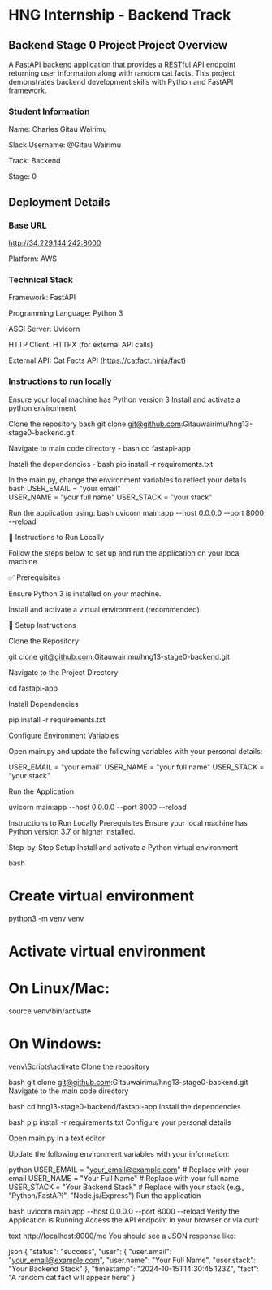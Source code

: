 
# HNG Internship - Backend Track

## Backend Stage 0 Project Project Overview ##
A FastAPI backend application that provides a RESTful API endpoint returning user information along with random cat facts. This project demonstrates backend development skills with Python and FastAPI framework.


### Student Information ###
Name: Charles Gitau Wairimu

Slack Username: @Gitau Wairimu

Track: Backend

Stage: 0

##  Deployment Details ##

### Base URL ###

http://34.229.144.242:8000

Platform: AWS

### Technical Stack  ###

Framework: FastAPI

Programming Language: Python 3

ASGI Server: Uvicorn

HTTP Client: HTTPX (for external API calls)

External API: Cat Facts API (https://catfact.ninja/fact)


### Instructions to run locally  ###
Ensure your local machine has Python version 3
Install and activate a python environment

Clone the repository 
bash
git clone git@github.com:Gitauwairimu/hng13-stage0-backend.git

Navigate to main code directory - 
bash
cd fastapi-app

Install the dependencies - 
bash
pip install -r requirements.txt

In the main.py, change the environment variables to reflect your details
bash
USER_EMAIL = "your email"  
USER_NAME = "your full name"
USER_STACK = "your stack"

Run the application using: 
bash
uvicorn main:app --host 0.0.0.0 --port 8000 --reload





🚀 Instructions to Run Locally

Follow the steps below to set up and run the application on your local machine.

✅ Prerequisites

Ensure Python 3 is installed on your machine.

Install and activate a virtual environment (recommended).

🔧 Setup Instructions

Clone the Repository

git clone git@github.com:Gitauwairimu/hng13-stage0-backend.git


Navigate to the Project Directory

cd fastapi-app


Install Dependencies

pip install -r requirements.txt


Configure Environment Variables

Open main.py and update the following variables with your personal details:

USER_EMAIL = "your email"
USER_NAME = "your full name"
USER_STACK = "your stack"


Run the Application

uvicorn main:app --host 0.0.0.0 --port 8000 --reload




Instructions to Run Locally
Prerequisites
Ensure your local machine has Python version 3.7 or higher installed.

Step-by-Step Setup
Install and activate a Python virtual environment

bash
# Create virtual environment
python3 -m venv venv

# Activate virtual environment
# On Linux/Mac:
source venv/bin/activate
# On Windows:
venv\Scripts\activate
Clone the repository

bash
git clone git@github.com:Gitauwairimu/hng13-stage0-backend.git
Navigate to the main code directory

bash
cd hng13-stage0-backend/fastapi-app
Install the dependencies

bash
pip install -r requirements.txt
Configure your personal details

Open main.py in a text editor

Update the following environment variables with your information:

python
USER_EMAIL = "your_email@example.com"  # Replace with your email
USER_NAME = "Your Full Name"           # Replace with your full name
USER_STACK = "Your Backend Stack"      # Replace with your stack (e.g., "Python/FastAPI", "Node.js/Express")
Run the application

bash
uvicorn main:app --host 0.0.0.0 --port 8000 --reload
Verify the Application is Running
Access the API endpoint in your browser or via curl:

text
http://localhost:8000/me
You should see a JSON response like:

json
{
  "status": "success",
  "user": {
    "user.email": "your_email@example.com",
    "user.name": "Your Full Name",
    "user.stack": "Your Backend Stack"
  },
  "timestamp": "2024-10-15T14:30:45.123Z",
  "fact": "A random cat fact will appear here"
}